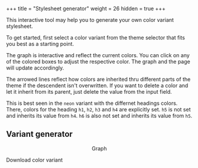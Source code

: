 +++
title = "Stylesheet generator"
weight = 26
hidden = true
+++

This interactive tool may help you to generate your own color variant stylesheet.

To get started, first select a color variant from the theme selector that fits you best as a starting point.

The graph is interactive and reflect the current colors. You can click on any of the colored boxes to adjust the respective color. The graph and the page will update accordingly.

The arrowed lines reflect how colors are inherited thru different parts of the theme if the descendent isn't overwritten. If you want to delete a color and let it inherit from its parent, just delete the value from the input field.

This is best seen in the `neon` variant with the differnet headings colors. There, colors for the heading `h1`, `h2`, `h3` and `h4` are explicitly set. `h5` is not set and inherits its value from `h4`. `h6` is also not set and inherits its value from `h5`.

## Variant generator

<div id="vargenerator" class="mermaid" style="background-color: var(--INTERNAL-MAIN-TEXT-color);" align="center">Graph</div>

<a id="vardownload" class="btn btn-default">Download color variant</a>

<script>
function initGraph(){
  var graphDefinition = generateGraph();
  var element = document.querySelector( '#vargenerator' );
  element.innerHTML = graphDefinition;

  var interval_id = setInterval( function(){
    if( document.querySelectorAll( '#vargenerator.mermaid > svg' ).length ){
      clearInterval( interval_id );
      generateGraphStyles();
    }
  }, 100 );

  var btn = document.querySelector( '#vardownload' );
  btn.addEventListener('click', getStylesheet);
};

function download(data, mimetype, filename){
    // Creating a Blob for having a csv file format
    // and passing the data with type
    const blob = new Blob([data], { type: mimetype });
    // Creating an object for downloading url
    const url = window.URL.createObjectURL(blob);
    // Creating an anchor(a) tag of HTML
    const a = document.createElement('a');
    // Passing the blob downloading url
    a.setAttribute('href', url);
    // Setting the anchor tag attribute for downloading
    // and passing the download file name
    a.setAttribute('download', filename);
    // Performing a download with click
    a.click();
}

function getStylesheet(){
  download( generateStylesheet(), 'text/css', 'theme-' + themename + '.css' );
}

function adjustCSSRules(selector, props, sheets){
  // get stylesheet(s)
  if (!sheets) sheets = [...document.styleSheets];
  else if (sheets.sup){    // sheets is a string
    let absoluteURL = new URL(sheets, document.baseURI).href;
    sheets = [...document.styleSheets].filter(i => i.href == absoluteURL);
  }
  else sheets = [sheets];  // sheets is a stylesheet

  // CSS (& HTML) reduce spaces in selector to one.
  selector = selector.replace(/\s+/g, ' ');
  const findRule = s => [...s.cssRules].reverse().find(i => i.selectorText == selector)
  let rule = sheets.map(findRule).filter(i=>i).pop()

  const propsArr = props.sup
    ? props.split(/\s*;\s*/).map(i => i.split(/\s*:\s*/)) // from string
    : Object.entries(props);                              // from Object

  if (rule) for (let [prop, val] of propsArr){
    // rule.style[prop] = val; is against the spec, and does not support !important.
    rule.style.setProperty(prop, ...val.split(/ *!(?=important)/));
  }
  else {
    sheet = sheets.pop();
    if (!props.sup) props = propsArr.reduce((str, [k, v]) => `${str}; ${k}: ${v}`, '');
    sheet.insertRule(`${selector} { ${props} }`, sheet.cssRules.length);
  }
}

function getColorValue( c ){
  return getComputedStyle( document.documentElement ).getPropertyValue( '--INTERNAL-'+c ).trim();
}

function changeColor( c ){
  var style = null;
  var theme = getTheme();
  for( var n = 0; n < document.styleSheets.length; ++n ){
    if( theme = parseTheme( document.styleSheets[n].href ) ){
      var s = document.styleSheets[n];
      for( var m = 0; m < s.rules.length; ++m ){
        if( s.rules[m].selectorText == ':root' ){
          style = s.rules[m].style;
          break;
        }
      }
      break;
    }
  }
  if( !style ){
    alert( 'Theme stylesheet for theme "' + theme + '" not set or found' );
    return;
  }

  var r = document.querySelector( ':root' );
  var v = getColorValue( c );
  var n = prompt( '--'+c, v ).trim();
  if( n ){
    r = style.quer
    style.setProperty( '--'+c, n );
  }
  else{
    style.removeProperty( '--'+c );
  }
}

function generateStylesheet(){
  var style =
    '/* ' + themename + ' */\n' +
    ':root {\n' +
      variables.reduce( function( a, e ){ return a + '  --' + e.name + ': ' + getColorValue(e.name) + ';\n'; }, '' ) +
    '}\n';
  return style;
}

function styleGroup( selector, colorvar ){
  adjustCSSRules( '#body svg '+selector+' > rect', 'color: var(--INTERNAL-'+colorvar+'); fill: var(--INTERNAL-'+colorvar+'); stroke: #80808080;' );
  adjustCSSRules( '#body svg '+selector+' > .label .nodeLabel', 'color: var(--INTERNAL-'+colorvar+'); fill: var(--INTERNAL-'+colorvar+'); stroke: #80808080;' );
  adjustCSSRules( '#body svg '+selector+' > .cluster-label .nodeLabel', 'color: var(--INTERNAL-'+colorvar+'); fill: var(--INTERNAL-'+colorvar+'); stroke: #80808080;' );
//  adjustCSSRules( '#body svg '+selector+' rect', 'stroke: #80808080;' );
  adjustCSSRules( '#body svg '+selector+' .nodeLabel', 'filter: grayscale(1) invert(1) contrast(10000);' );
}

function generateGraphStyles(){
  variables.forEach( function( e ){
    styleGroup( '.'+e.name, e.name );
  });
  //styleGroup( '.root', 'MAIN-TEXT-color' )
  styleGroup( '#maincontent', 'MAIN-BG-color' )
  styleGroup( '#mainheadings', 'MAIN-BG-color' )
  styleGroup( '#inlinecode', 'CODE-INLINE-BG-color' )
  styleGroup( '#blockcode', 'CODE-BLOCK-BG-color' )
  styleGroup( '#coloredboxes', 'BOX-BG-color' );
  styleGroup( '#menu', 'MENU-SECTIONS-BG-color' )
  styleGroup( '#menuheader', 'MENU-HEADER-BG-color' )
  styleGroup( '#menusections', 'MENU-SECTIONS-ACTIVE-BG-color' )
}

function generateEdge( e ){
  var edge = '';
  if( e.fallback ){
    edge += e.fallback+':::'+e.fallback+' --> '+e.name+':::'+e.name;
  }
  else{
    edge += e.name+':::'+e.name;
  }
  return edge;
}

function generateGraph(){
  var g_groups = {};
  var g_handler = '';

  variables.forEach( function( e ){
    var group = e.group || ' ';
    g_groups[ group ] = ( g_groups[ group ] || [] ).concat( e );
    g_handler += '  click '+e.name+' changeColor\n';
  });

  var graph =
    'flowchart LR\n' +
    '  subgraph menu["menu"]\n' +
    '    direction TB\n' +
    '    subgraph menuheader["header"]\n' +
    '      direction LR\n' +
           g_groups[ 'header' ].reduce( function( a, e ){ return a + '      ' + generateEdge( e ) + '\n'; }, '' ) +
    '    end\n' +
    '    subgraph menusections["sections"]\n' +
    '      direction LR\n' +
           g_groups[ 'sections' ].reduce( function( a, e ){ return a + '      ' + generateEdge( e ) + '\n'; }, '' ) +
    '    end\n' +
    '  end\n' +
    '  subgraph maincontent["content"]\n' +
    '    direction TB\n' +
         g_groups[ 'content' ].reduce( function( a, e ){ return a + '    ' + generateEdge( e ) + '\n'; }, '' ) +
    '    subgraph mainheadings["headings"]\n' +
    '      direction LR\n' +
           g_groups[ 'headings' ].reduce( function( a, e ){ return a + '      ' + generateEdge( e ) + '\n'; }, '' ) +
    '    end\n' +
    '    subgraph inlinecode["inline code"]\n' +
    '      direction LR\n' +
           g_groups[ 'inline code' ].reduce( function( a, e ){ return a + '      ' + generateEdge( e ) + '\n'; }, '' ) +
    '    end\n' +
    '    subgraph blockcode["code blocks"]\n' +
    '      direction LR\n' +
           g_groups[ 'code blocks' ].reduce( function( a, e ){ return a + '      ' + generateEdge( e ) + '\n'; }, '' ) +
    '    end\n' +
    '    subgraph coloredboxes["colored boxes"]\n' +
    '      direction LR\n' +
           g_groups[ 'colored boxes' ].reduce( function( a, e ){ return a + '      ' + generateEdge( e ) + '\n'; }, '' ) +
    '    end\n' +
    '  end\n' +
       g_handler;

  console.log( graph );
  return graph;
}

var themename = 'my-variant';
var variables = [
  { name: 'MAIN-TEXT-color',       group: 'content',  default: '#101010' },
  { name: 'MAIN-LINK-color',       group: 'content',  default: '#486ac9' },
  { name: 'MAIN-LINK-HOVER-color', group: 'content', fallback: 'MAIN-LINK-color' },
  { name: 'MAIN-ANCHOR-color',     group: 'content', fallback: 'MAIN-LINK-color' },
  { name: 'MAIN-BG-color',         group: 'content',  default: '#ffffff' },
  { name: 'TAG-BG-color',          group: 'content', fallback: 'MENU-HEADER-BG-color' },

  { name: 'MAIN-TITLES-TEXT-color',  group: 'headings',  default: '#444753' },
  { name: 'MAIN-TITLES-H1-color',    group: 'headings', fallback: 'MAIN-TEXT-color' },
  { name: 'MAIN-TITLES-H2-color',    group: 'headings', fallback: 'MAIN-TITLES-TEXT-color' },
  { name: 'MAIN-TITLES-H3-color',    group: 'headings', fallback: 'MAIN-TITLES-H2-color' },
  { name: 'MAIN-TITLES-H4-color',    group: 'headings', fallback: 'MAIN-TITLES-H3-color' },
  { name: 'MAIN-TITLES-H5-color',    group: 'headings', fallback: 'MAIN-TITLES-H4-color' },
  { name: 'MAIN-TITLES-H6-color',    group: 'headings', fallback: 'MAIN-TITLES-H5-color' },

  { name: 'CODE-BLOCK-color',        group: 'code blocks',  default: '#000000' },
  { name: 'CODE-BLOCK-BG-color',     group: 'code blocks',  default: '#f8f8f8' },
  { name: 'CODE-BLOCK-BORDER-color', group: 'code blocks', fallback: 'CODE-BLOCK-BG-color' },

  { name: 'CODE-INLINE-color',        group: 'inline code',  default: '#5e5e5e' },
  { name: 'CODE-INLINE-BG-color',     group: 'inline code',  default: '#fffae9' },
  { name: 'CODE-INLINE-BORDER-color', group: 'inline code', fallback: 'CODE-INLINE-BG-color' },

  { name: 'MENU-HEADER-BG-color',       group: 'header',  default: '#7dc903' },
  { name: 'MENU-HEADER-BORDER-color',   group: 'header', fallback: 'MENU-HEADER-BG-color' },
  { name: 'MENU-HOME-LINK-color',       group: 'header',  default: '#323232' },
  { name: 'MENU-HOME-LINK-HOVER-color', group: 'header',  default: '#808080' },
  { name: 'MENU-SEARCH-color',          group: 'header',  default: '#e0e0e0' },
  { name: 'MENU-SEARCH-BG-color',       group: 'header',  default: '#323232' },
  { name: 'MENU-SEARCH-BOX-color',      group: 'header', fallback: 'MENU-SEARCH-BG-color' },

  { name: 'MENU-SECTIONS-BG-color',                group: 'sections',  default: '#282830' },
  { name: 'MENU-SECTIONS-ACTIVE-BG-color',         group: 'sections',  default: '#202028' },
  { name: 'MENU-SECTION-ACTIVE-CATEGORY-color',    group: 'sections',  default: '#444444' },
  { name: 'MENU-SECTION-ACTIVE-CATEGORY-BG-color', group: 'sections', fallback: 'MAIN-BG-color' },
  { name: 'MENU-SECTIONS-LINK-color',              group: 'sections',  default: '#bababa' },
  { name: 'MENU-SECTIONS-LINK-HOVER-color',        group: 'sections', fallback: 'MENU-SECTIONS-LINK-color' },
  { name: 'MENU-VISITED-color',                    group: 'sections',  default: '#506397' },
  { name: 'MENU-SECTION-HR-color',                 group: 'sections',  default: '#606060' },

  { name: 'BOX-CAPTION-color',                 group: 'colored boxes',  default: 'rgba( 255, 255, 255, 1 )' },
  { name: 'BOX-BG-color',                      group: 'colored boxes',  default: 'rgba( 255, 255, 255, .833 )' },
  { name: 'BOX-TEXT-color',                    group: 'colored boxes',  default: 'rgba( 16, 16, 16, 1 )' },

  { name: 'BOX-BLUE-color',                    group: 'colored boxes',  default: 'rgba( 48, 117, 229, 1 )' },
  { name: 'BOX-INFO-color',                    group: 'colored boxes', fallback: 'BOX-BLUE-color' },
  { name: 'BOX-BLUE-TEXT-color',               group: 'colored boxes', fallback: 'BOX-TEXT-color' },
  { name: 'BOX-INFO-TEXT-color',               group: 'colored boxes', fallback: 'BOX-BLUE-TEXT-color' },

  { name: 'BOX-GREEN-color',                   group: 'colored boxes',  default: 'rgba( 42, 178, 24, 1 )' },
  { name: 'BOX-TIP-color',                     group: 'colored boxes', fallback: 'BOX-GREEN-color' },
  { name: 'BOX-GREEN-TEXT-color',              group: 'colored boxes', fallback: 'BOX-TEXT-color' },
  { name: 'BOX-TIP-TEXT-color',                group: 'colored boxes', fallback: 'BOX-GREEN-TEXT-color' },

  { name: 'BOX-GREY-color',                    group: 'colored boxes',  default: 'rgba( 128, 128, 128, 1 )' },
  { name: 'BOX-NEUTRAL-color',                 group: 'colored boxes', fallback: 'BOX-GREY-color' },
  { name: 'BOX-GREY-TEXT-color',               group: 'colored boxes', fallback: 'BOX-TEXT-color' },
  { name: 'BOX-NEUTRAL-TEXT-color',            group: 'colored boxes', fallback: 'BOX-GREY-TEXT-color' },

  { name: 'BOX-ORANGE-color',                  group: 'colored boxes',  default: 'rgba( 237, 153, 9, 1 )' },
  { name: 'BOX-NOTE-color',                    group: 'colored boxes', fallback: 'BOX-ORANGE-color' },
  { name: 'BOX-ORANGE-TEXT-color',             group: 'colored boxes', fallback: 'BOX-TEXT-color' },
  { name: 'BOX-NOTE-TEXT-color',               group: 'colored boxes', fallback: 'BOX-ORANGE-TEXT-color' },

  { name: 'BOX-RED-color',                     group: 'colored boxes',  default: 'rgba( 237, 153, 9, 1 )' },
  { name: 'BOX-WARNING-color',                 group: 'colored boxes', fallback: 'BOX-RED-color' },
  { name: 'BOX-RED-TEXT-color',                group: 'colored boxes', fallback: 'BOX-TEXT-color' },
  { name: 'BOX-WARNING-TEXT-color',            group: 'colored boxes', fallback: 'BOX-RED-TEXT-color' },
];

initGraph();
</script>

